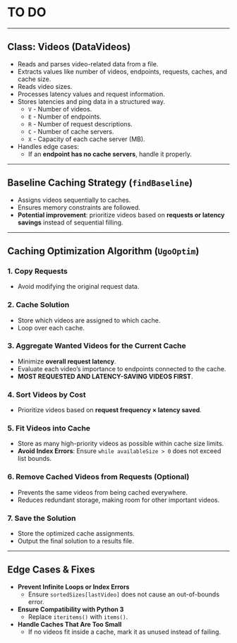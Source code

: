 # TO DO  
---

## **Class: Videos (DataVideos)**
- Reads and parses video-related data from a file.  
- Extracts values like number of videos, endpoints, requests, caches, and cache size.  
- Reads video sizes.  
- Processes latency values and request information.  
- Stores latencies and ping data in a structured way.  
  - `V` - Number of videos.  
  - `E` - Number of endpoints.  
  - `R` - Number of request descriptions.  
  - `C` - Number of cache servers.  
  - `X` - Capacity of each cache server (MB).  
- Handles edge cases:  
  - If an **endpoint has no cache servers**, handle it properly.  

---

## **Baseline Caching Strategy (`findBaseline`)**
- Assigns videos sequentially to caches.  
- Ensures memory constraints are followed.  
- **Potential improvement**: prioritize videos based on **requests or latency savings** instead of sequential filling.  

---

## **Caching Optimization Algorithm (`UgoOptim`)**
### **1. Copy Requests**
- Avoid modifying the original request data.  

### **2. Cache Solution**
- Store which videos are assigned to which cache.  
- Loop over each cache.  

### **3. Aggregate Wanted Videos for the Current Cache**
- Minimize **overall request latency**.  
- Evaluate each video’s importance to endpoints connected to the cache.  
- **MOST REQUESTED AND LATENCY-SAVING VIDEOS FIRST**.  

### **4. Sort Videos by Cost**
- Prioritize videos based on **request frequency × latency saved**.  

### **5. Fit Videos into Cache**
- Store as many high-priority videos as possible within cache size limits.  
- **Avoid Index Errors**: Ensure `while availableSize > 0` does not exceed list bounds.  

### **6. Remove Cached Videos from Requests (Optional)**
- Prevents the same videos from being cached everywhere.  
- Reduces redundant storage, making room for other important videos.  

### **7. Save the Solution**
- Store the optimized cache assignments.  
- Output the final solution to a results file.  

---

## **Edge Cases & Fixes**
- **Prevent Infinite Loops or Index Errors**  
  - Ensure `sortedSizes[lastVideo]` does not cause an out-of-bounds error.  
- **Ensure Compatibility with Python 3**  
  - Replace `iteritems()` with `items()`.  
- **Handle Caches That Are Too Small**  
  - If no videos fit inside a cache, mark it as unused instead of failing.  
